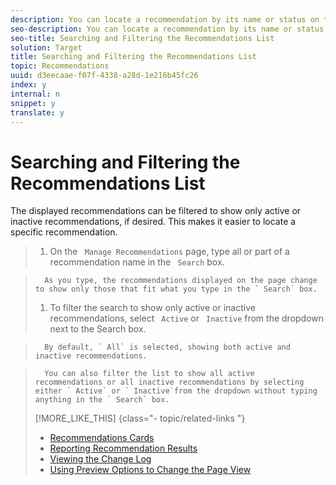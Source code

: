 ```yaml
---
description: You can locate a recommendation by its name or status on the Manage Recommendations page.
seo-description: You can locate a recommendation by its name or status on the Manage Recommendations page.
seo-title: Searching and Filtering the Recommendations List
solution: Target
title: Searching and Filtering the Recommendations List
topic: Recommendations
uuid: d3eecaae-f07f-4338-a28d-1e216b45fc26
index: y
internal: n
snippet: y
translate: y
---
```


# Searching and Filtering the Recommendations List

The displayed recommendations can be filtered to show only active or inactive recommendations, if desired. This makes it easier to locate a specific recommendation. 

>1. On the ` Manage Recommendations` page, type all or part of a recommendation name in the ` Search` box.

>       As you type, the recommendations displayed on the page change to show only those that fit what you type in the ` Search` box. 
>1. To filter the search to show only active or inactive recommendations, select ` Active` or ` Inactive` from the dropdown next to the Search box.

>       By default, ` All` is selected, showing both active and inactive recommendations. 

>       You can also filter the list to show all active recommendations or all inactive recommendations by selecting either ` Active` or ` Inactive`from the dropdown without typing anything in the ` Search` box. 
>[!MORE_LIKE_THIS] {class="- topic/related-links "}
>
>* [ Recommendations Cards ](r_card_understanding_recs.md#reference_5F99F1159DD741CCB92963C9B32C28B0)
>* [ Reporting Recommendation Results ](c_Testing_Recommendation_Results.md#concept_E5B86C2093404403A6900BD0A4CFCCBB)
>* [ Viewing the Change Log ](t_Viewing_the_Change_Log.md#task_0B5CF07FDC30484F89A58E402ADFE493)
>* [ Using Preview Options to Change the Page View ](r_previewoptions_recs.md#reference_8EBD7A9F6CF247B79A9FDCB85AB55C82)
